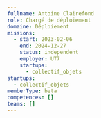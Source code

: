 ```yaml
---
fullname: Antoine Clairefond
role: Chargé de déploiement
domaine: Déploiement
missions:
  - start: 2023-02-06
    end: 2024-12-27
    status: independent
    employer: UT7
    startups:
      - collectif_objets
startups:
  - collectif_objets
memberType: beta
competences: []
teams: []
---
```

